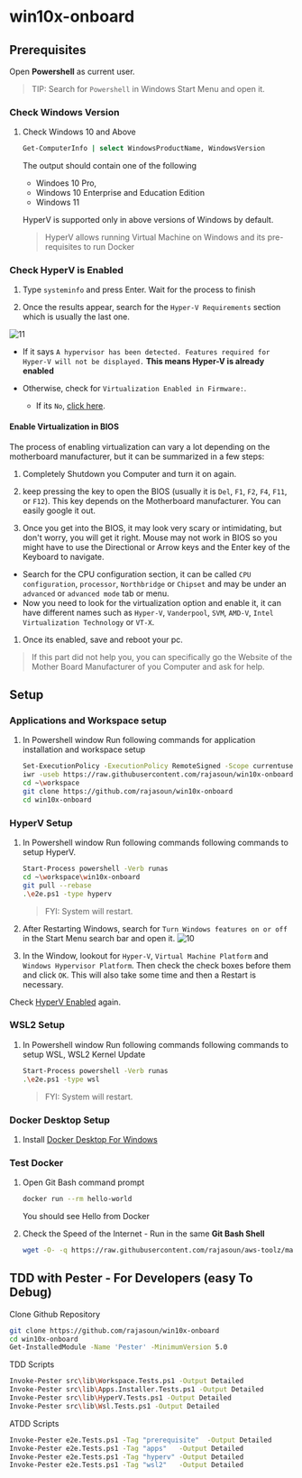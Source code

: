 # win10x-onboard

## Prerequisites

Open **Powershell** as current user.
> TIP: Search for `Powershell` in Windows Start Menu and open it.

### Check Windows Version 

1. Check Windows 10 and Above 
    ```sh
    Get-ComputerInfo | select WindowsProductName, WindowsVersion
    ```
    The output should contain one of the following
    * Windoes 10 Pro, 
    * Windows 10 Enterprise and Education Edition 
    * Windows 11 

    HyperV is supported only in above versions of Windows by default.
    > HyperV allows running Virtual Machine on Windows and its pre-requisites to run Docker 

### Check HyperV is Enabled 

1. Type `systeminfo` and press Enter. Wait for the process to finish

1. Once the results appear, search for the `Hyper-V Requirements` section which is usually the last one.

  ![11](https://user-images.githubusercontent.com/61367380/141923469-48c99804-d491-497f-bcde-69de89f90045.jpg)

  * If it says `A hypervisor has been detected. Features required for Hyper-V will not be displayed.` **This means Hyper-V is already enabled**

  * Otherwise, check for `Virtualization Enabled in Firmware:`.
    * If its `No`, [click here](#Enable-Virtualization-in-BIOS).

#### Enable Virtualization in BIOS

The process of enabling virtualization can vary a lot depending on the motherboard manufacturer, but it can be summarized in a few steps:

1. Completely Shutdown you Computer and turn it on again.

1. keep pressing the key to open the BIOS (usually it is `Del`, `F1`, `F2`, `F4`, `F11`, or `F12`). This key depends on the Motherboard manufacturer. You can easily google it out.

1. Once you get into the BIOS, it may look very scary or intimidating, but don't worry, you will get it right. Mouse may not work in BIOS so you might have to use the Directional or Arrow keys and the Enter key of the Keyboard to navigate.
  * Search for the CPU configuration section, it can be called `CPU configuration`, `processor`, `Northbridge` or `Chipset` and may be under an `advanced` or `advanced mode` tab or menu.
  * Now you need to look for the virtualization option and enable it, it can have different names such as `Hyper-V`, `Vanderpool`, `SVM`, `AMD-V`, `Intel Virtualization Technology` or `VT-X`.

1. Once its enabled, save and reboot your pc.

> If this part did not help you, you can specifically go the Website of the Mother Board Manufacturer of you Computer and ask for help.

## Setup 

### Applications and Workspace setup

1. In Powershell window Run following commands for application installation and workspace setup

    ```sh
    Set-ExecutionPolicy -ExecutionPolicy RemoteSigned -Scope currentuser
    iwr -useb https://raw.githubusercontent.com/rajasoun/win10x-onboard/main/e2e.ps1 | iex 
    cd ~\workspace
    git clone https://github.com/rajasoun/win10x-onboard
    cd win10x-onboard
    ```

### HyperV Setup

1. In Powershell window Run following commands following commands to setup HyperV.

    ```sh
    Start-Process powershell -Verb runas
    cd ~\workspace\win10x-onboard
    git pull --rebase
    .\e2e.ps1 -type hyperv
    ```
    > FYI: System will restart.

1. After Restarting Windows, search for `Turn Windows features on or off` in the Start Menu search bar and open it.
  ![10](https://user-images.githubusercontent.com/61367380/141923398-ee251035-8e1d-42e6-9551-5c797e2b8f73.png)

1. In the Window, lookout for `Hyper-V`, `Virtual Machine Platform` and `Windows Hypervisor Platform`. Then check the check boxes before them and click `OK`. This will also take some time and then a Restart is necessary.

Check [HyperV Enabled](#Check-HyperV-is-Enabled) again.

### WSL2 Setup

1. In Powershell window Run following commands following commands to setup WSL, WSL2 Kernel Update

    ```sh
    Start-Process powershell -Verb runas
    .\e2e.ps1 -type wsl
    ```
    > FYI: System will restart.

### Docker Desktop Setup

1. Install [Docker Desktop For Windows](https://docs.docker.com/desktop/windows/install/)


### Test Docker

1. Open Git Bash command prompt
    ```sh
    docker run --rm hello-world
    ```
    You should see Hello from Docker

1. Check the Speed of the Internet  - Run in the same **Git Bash Shell**
    ```sh
    wget -O- -q https://raw.githubusercontent.com/rajasoun/aws-toolz/main/all-in-one/speed.sh | bash
    ```

## TDD with Pester - For Developers (easy To Debug)

Clone Github Repository
```sh
git clone https://github.com/rajasoun/win10x-onboard
cd win10x-onboard
Get-InstalledModule -Name 'Pester' -MinimumVersion 5.0
```

TDD Scripts
```sh
Invoke-Pester src\lib\Workspace.Tests.ps1 -Output Detailed
Invoke-Pester src\lib\Apps.Installer.Tests.ps1 -Output Detailed
Invoke-Pester src\lib\HyperV.Tests.ps1 -Output Detailed
Invoke-Pester src\lib\Wsl.Tests.ps1 -Output Detailed
```

ATDD Scripts

```sh
Invoke-Pester e2e.Tests.ps1 -Tag "prerequisite"  -Output Detailed
Invoke-Pester e2e.Tests.ps1 -Tag "apps"   -Output Detailed
Invoke-Pester e2e.Tests.ps1 -Tag "hyperv" -Output Detailed
Invoke-Pester e2e.Tests.ps1 -Tag "wsl2"   -Output Detailed
```